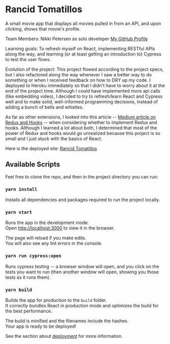 # Rancid Tomatillos
A small movie app that displays all movies pulled in from an API, and upon clicking, shows that movie's profile. 

Team Members:  Nikki Petersen as solo developer [My GitHub Profile](https://github.com/piknikki)

Learning goals:  To refresh myself on React, implementing RESTful APIs along the way, and learning 
(or at least getting an introduction to) Cypress to test the user flows. 

Evolution of the project:  This project flowed according to the project specs, but I also refactored 
along the way whenever I saw a better way to do something or when I received feedback on how to DRY up my 
code. I deployed to Heroku immediately so that I didn't have to worry about it at the end of the project 
time. Although I could have implemented more api calls (like embedding video), I decided to try to refresh/learn React 
and Cypress well and to make solid, well-informed programming decisions, instead of adding a bunch of bells and whistles.

As far as other extensions, I looked into this article -- 
[Medium article on Redux and Hooks](https://medium.com/javascript-scene/do-react-hooks-replace-redux-210bab340672) -- 
when considering whether to implement Redux and hooks. 
Although I learned a lot about both, I determined that most of the power of Redux and hooks would go unrealized because this 
project is so small and I just stuck with the basics of React. 

Here is the deployed site:  [Rancid Tomatillos](https://rancid-tomatillos-np.herokuapp.com/)







## Available Scripts

Feel free to clone the repo, and then in the project directory you can run:

### `yarn install`

Installs all dependencies and packages required to run the project locally.

### `yarn start`

Runs the app in the development mode.\
Open [http://localhost:3000](http://localhost:3000) to view it in the browser.

The page will reload if you make edits.\
You will also see any lint errors in the console.

### `yarn run cypress:open`

Runs cypress testing -- a browser window will open, and you click on the tests you want to run (then 
another window will open, showing you those tests as it runs them).

### `yarn build`

Builds the app for production to the `build` folder.\
It correctly bundles React in production mode and optimizes the build for the best performance.

The build is minified and the filenames include the hashes.\
Your app is ready to be deployed!

See the section about [deployment](https://facebook.github.io/create-react-app/docs/deployment) for more information.
